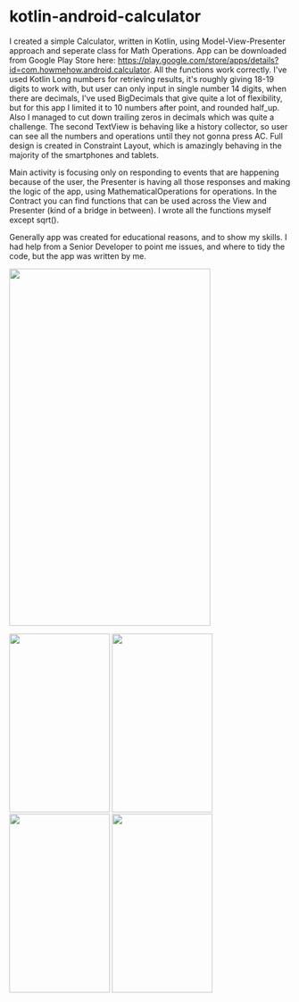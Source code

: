 # kotlin-android-calculator
I created a simple Calculator, written in Kotlin, using Model-View-Presenter approach and seperate class for Math Operations. App can be downloaded from Google Play Store here: https://play.google.com/store/apps/details?id=com.howmehow.android.calculator.
All the functions work correctly. I've used Kotlin Long numbers for retrieving results, it's roughly giving 18-19 digits to work with, but user can only input in single number 14 digits, when there are decimals, I've used BigDecimals that give quite a lot of flexibility, but for this app I limited it to 10 numbers after point, and rounded half_up. Also I managed to cut down trailing zeros in decimals which was quite a challenge.
The second TextView is behaving like a history collector, so user can see all the numbers and operations until they not gonna press AC.
Full design is created in Constraint Layout, which is amazingly behaving in the majority of the smartphones and tablets. 

Main activity is focusing only on responding to events that are happening because of the user, the Presenter is having all those responses and making the logic of the app, using MathematicalOperations for operations. In the Contract you can find functions that can be used across the View and Presenter (kind of a bridge in between). 
I wrote all the functions myself except sqrt(). 

Generally app was created for educational reasons, and to show my skills. I had help from a Senior Developer to point me issues, and where to tidy the code, but the app was written by me. 

<img src="https://user-images.githubusercontent.com/58289892/94999868-b561ad00-05bc-11eb-913c-a88267e85ca4.gif" width="360" height="640" />

<img src="https://user-images.githubusercontent.com/58289892/94999869-b692da00-05bc-11eb-9aeb-da850980594b.png" width="180" height="320" /> <img src="https://user-images.githubusercontent.com/58289892/94999870-b692da00-05bc-11eb-878b-4118ef8b3829.png" width="180" height="320" /> <img src="https://user-images.githubusercontent.com/58289892/94999871-b72b7080-05bc-11eb-9aa2-c66912d59e57.png" width="180" height="320" /> <img src="https://user-images.githubusercontent.com/58289892/94999873-b72b7080-05bc-11eb-97f5-0c2558ba6aa4.png" width="180" height="320" />

